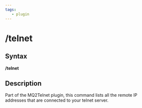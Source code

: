 ```yaml
---
tags:
   - plugin
---
```

# /telnet

## Syntax

**/telnet**

## Description

Part of the MQ2Telnet plugin, this command lists all the remote IP addresses that are connected to your telnet server.

